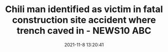 ---
"title": "Chili man identified as victim in fatal construction site accident where trench caved in - NEWS10 ABC"
"date": "2021-11-8 13:20:41"
"feed_name": "GOOGLENEWSCONSTRUCTION"
"feed_website": "https://news.google.com/search?q=construction%2Bincident&hl=en-US&gl=US&ceid=US:en"
"feed_rss": "https://news.google.com/rss/search?q=construction%2Bincident&hl=en-US&gl=US&ceid=US:en"
"link": "https://www.news10.com/top-stories/rochester-man-dies-at-construction-site-after-trench-caves-in-near-chili/"
"source": "{'href': 'https://www.news10.com', 'title': 'NEWS10 ABC'}"
"file": "_posts/2021-1-1-2974ba9412a470e97fa7ee376abb181ba34af2aa.md"
"accident": "1"
"drilling": "1"
"dead": "1"
"injured": "0"
"arrested": "0"
"place": "chili"
"where": "construction site"
"causes": "unknown"
"place_uri": "http://en.wikipedia.org/wiki/Chili%2C_New_York"
---